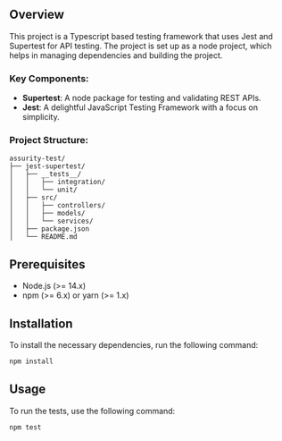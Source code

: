 ## Overview

This project is a Typescript based testing framework that uses Jest and Supertest for API testing. The project is set up as a node project, which helps in managing dependencies and building the project.

### Key Components:
- **Supertest**: A node package for testing and validating REST APIs.
- **Jest**: A delightful JavaScript Testing Framework with a focus on simplicity.

### Project Structure:
```
assurity-test/
├── jest-supertest/
│   ├── __tests__/
│   │   ├── integration/
│   │   └── unit/
│   ├── src/
│   │   ├── controllers/
│   │   ├── models/
│   │   └── services/
│   ├── package.json
│   └── README.md
```

## Prerequisites

- Node.js (>= 14.x)
- npm (>= 6.x) or yarn (>= 1.x)

## Installation
To install the necessary dependencies, run the following command:
```bash
npm install
```

## Usage
To run the tests, use the following command:
```bash
npm test
```
